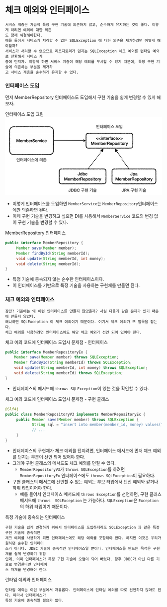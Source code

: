 # 체크 예외와 인터페이스

```text
서비스 계층은 가급적 특정 구현 기술에 의존하지 않고, 순수하게 유지하는 것이 좋다. 이렇게 하려면 예외에 대한 의존
도 함께 해결해야한다.
예를 들어서 서비스가 처리할 수 없는 SQLException 에 대한 의존을 제거하려면 어떻게 해야할까?
서비스가 처리할 수 없으므로 리포지토리가 던지는 SQLException 체크 예외를 런타임 예외로 전환해서 서비스 계
층에 던지자. 이렇게 하면 서비스 계층이 해당 예외를 무시할 수 있기 때문에, 특정 구현 기술에 의존하는 부분을 제거하
고 서비스 계층을 순수하게 유지할 수 있다.
```

### 인터페이스 도입

먼저 MemberRepository 인터페이스도 도입해서 구현 기술을 쉽게 변경할 수 있게 해보자.

인터페이스 도입 그림
![1.png](Image%2F1.png)
- 이렇게 인터페이스를 도입하면 ``MemberService``는 ``MemberRepository``인터페이스에만 의존하면 된다.
- 이제 구현 기술을 변경하고 싶으면 DI를 사용해서 ``MemberService`` 코드의 변경 없이 구현 기술을 변경할 수 있다.

MemberRepository 인터페이스
```java
public interface MemberRepository {
     Member save(Member member);
     Member findById(String memberId);
     void update(String memberId, int money);
     void delete(String memberId);
}
```
- 특정 기술에 종속되지 않는 순수한 인터페이스이다. 
- 이 인터페이스를 기반으로 특정 기술을 사용하는 구현체를 만들면 된다.

### 체크 예외와 인터페이스

```text
잠깐? 기존에는 왜 이런 인터페이스를 만들지 않았을까? 사실 다음과 같은 문제가 있기 때문에 만들지 않았다.
왜냐하면 SQLException 이 체크 예외이기 때문이다. 여기서 체크 예외가 또 발목을 잡는다.
체크 예외를 사용하려면 인터페이스에도 해당 체크 예외가 선언 되어 있어야 한다.
```

체크 예외 코드에 인터페이스 도입시 문제점 - 인터페이스
```java
public interface MemberRepositoryEx {
    Member save(Member member) throws SQLException;
    Member findById(String memberId) throws SQLException;
    void update(String memberId, int money) throws SQLException;
    void delete(String memberId) throws SQLException;
}
```
- 인터페이스의 메서드에 ``throws SQLException``이 있는 것을 확인할 수 있다.

체크 예외 코드에 인터페이스 도입시 문제점 - 구현 클래스
```java
@Slf4j
public class MemberRepositoryV3 implements MemberRepositoryEx {
     public Member save(Member member) throws SQLException {
            String sql = "insert into member(member_id, money) values(?, ?)";
            // ...
     }
}
```
- 인터페이스의 구현체가 체크 예외를 던지려면, 인터페이스 메서드에 먼저 체크 예외를 던지는 부분이 선언 되어
  있어야 한다.
- 그래야 구현 클래스의 메서드도 체크 예외를 던질 수 있다.
  - ``MemberRepositoryV3``가 ``throws SQLException``를 하려면
    ``MemberRepositoryEx`` 인터페이스에도 ``throws SQLException``이 필요하다.
- 구현 클래스의 메서드에 선언할 수 있는 예외는 부모 타입에서 던진 예외와 같거나 하위 타입이어야 한다.
  - 예를 들어서 인터페이스 메서드에 ``throws Exception``를 선언하면, 구현 클래스 메서드에 ``throws 
    SQLException`` 는 가능하다. ``SQLException``은 ``Exception``의 하위 타입이기 때문이다.

특정 기술에 종속되는 인터페이스
```text
구현 기술을 쉽게 변경하기 위해서 인터페이스를 도입하더라도 SQLException 과 같은 특정 구현 기술에 종속적인
체크 예외를 사용하게 되면 인터페이스에도 해당 예외를 포함해야 한다. 하지만 이것은 우리가 원하던 순수한 인터페이
스가 아니다. JDBC 기술에 종속적인 인터페이스일 뿐이다. 인터페이스를 만드는 목적은 구현체를 쉽게 변경하기 위함
인데, 이미 인터페이스가 특정 구현 기술에 오염이 되어 버렸다. 향후 JDBC가 아닌 다른 기술로 변경한다면 인터페이
스 자체를 변경해야 한다.
```

런타임 예외와 인터페이스
```text
런타임 예외는 이런 부분에서 자유롭다. 인터페이스에 런타임 예외를 따로 선언하지 않아도 된다. 따라서 인터페이스가
특정 기술에 종속적일 필요가 없다.
```



